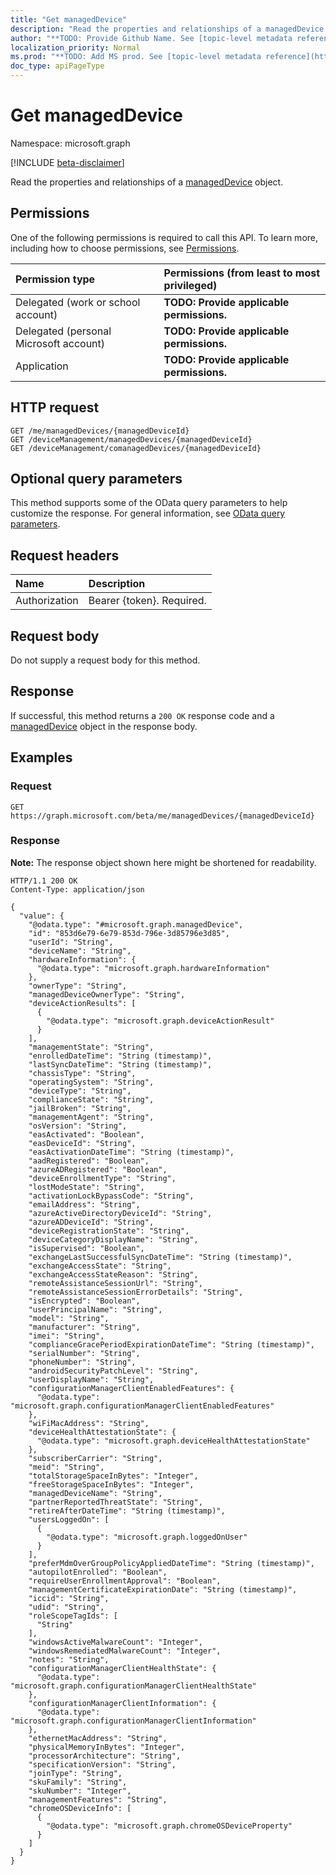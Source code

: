 ```yaml
---
title: "Get managedDevice"
description: "Read the properties and relationships of a managedDevice object."
author: "**TODO: Provide Github Name. See [topic-level metadata reference](https://msgo.azurewebsites.net/add/document/guidelines/metadata.html#topic-level-metadata)**"
localization_priority: Normal
ms.prod: "**TODO: Add MS prod. See [topic-level metadata reference](https://msgo.azurewebsites.net/add/document/guidelines/metadata.html#topic-level-metadata)**"
doc_type: apiPageType
---
```


# Get managedDevice
Namespace: microsoft.graph

[!INCLUDE [beta-disclaimer](../../includes/beta-disclaimer.md)]

Read the properties and relationships of a [managedDevice](../resources/intune-manageddevice.md) object.

## Permissions
One of the following permissions is required to call this API. To learn more, including how to choose permissions, see [Permissions](/graph/permissions-reference).

|Permission type|Permissions (from least to most privileged)|
|:---|:---|
|Delegated (work or school account)|**TODO: Provide applicable permissions.**|
|Delegated (personal Microsoft account)|**TODO: Provide applicable permissions.**|
|Application|**TODO: Provide applicable permissions.**|

## HTTP request

<!-- {
  "blockType": "ignored"
}
-->
``` http
GET /me/managedDevices/{managedDeviceId}
GET /deviceManagement/managedDevices/{managedDeviceId}
GET /deviceManagement/comanagedDevices/{managedDeviceId}
```

## Optional query parameters
This method supports some of the OData query parameters to help customize the response. For general information, see [OData query parameters](/graph/query-parameters).

## Request headers
|Name|Description|
|:---|:---|
|Authorization|Bearer {token}. Required.|

## Request body
Do not supply a request body for this method.

## Response

If successful, this method returns a `200 OK` response code and a [managedDevice](../resources/intune-manageddevice.md) object in the response body.

## Examples

### Request
<!-- {
  "blockType": "request",
  "name": "get_manageddevice"
}
-->
``` http
GET https://graph.microsoft.com/beta/me/managedDevices/{managedDeviceId}
```


### Response
**Note:** The response object shown here might be shortened for readability.
<!-- {
  "blockType": "response",
  "truncated": true,
  "@odata.type": "microsoft.graph.managedDevice"
}
-->
``` http
HTTP/1.1 200 OK
Content-Type: application/json

{
  "value": {
    "@odata.type": "#microsoft.graph.managedDevice",
    "id": "853d6e79-6e79-853d-796e-3d85796e3d85",
    "userId": "String",
    "deviceName": "String",
    "hardwareInformation": {
      "@odata.type": "microsoft.graph.hardwareInformation"
    },
    "ownerType": "String",
    "managedDeviceOwnerType": "String",
    "deviceActionResults": [
      {
        "@odata.type": "microsoft.graph.deviceActionResult"
      }
    ],
    "managementState": "String",
    "enrolledDateTime": "String (timestamp)",
    "lastSyncDateTime": "String (timestamp)",
    "chassisType": "String",
    "operatingSystem": "String",
    "deviceType": "String",
    "complianceState": "String",
    "jailBroken": "String",
    "managementAgent": "String",
    "osVersion": "String",
    "easActivated": "Boolean",
    "easDeviceId": "String",
    "easActivationDateTime": "String (timestamp)",
    "aadRegistered": "Boolean",
    "azureADRegistered": "Boolean",
    "deviceEnrollmentType": "String",
    "lostModeState": "String",
    "activationLockBypassCode": "String",
    "emailAddress": "String",
    "azureActiveDirectoryDeviceId": "String",
    "azureADDeviceId": "String",
    "deviceRegistrationState": "String",
    "deviceCategoryDisplayName": "String",
    "isSupervised": "Boolean",
    "exchangeLastSuccessfulSyncDateTime": "String (timestamp)",
    "exchangeAccessState": "String",
    "exchangeAccessStateReason": "String",
    "remoteAssistanceSessionUrl": "String",
    "remoteAssistanceSessionErrorDetails": "String",
    "isEncrypted": "Boolean",
    "userPrincipalName": "String",
    "model": "String",
    "manufacturer": "String",
    "imei": "String",
    "complianceGracePeriodExpirationDateTime": "String (timestamp)",
    "serialNumber": "String",
    "phoneNumber": "String",
    "androidSecurityPatchLevel": "String",
    "userDisplayName": "String",
    "configurationManagerClientEnabledFeatures": {
      "@odata.type": "microsoft.graph.configurationManagerClientEnabledFeatures"
    },
    "wiFiMacAddress": "String",
    "deviceHealthAttestationState": {
      "@odata.type": "microsoft.graph.deviceHealthAttestationState"
    },
    "subscriberCarrier": "String",
    "meid": "String",
    "totalStorageSpaceInBytes": "Integer",
    "freeStorageSpaceInBytes": "Integer",
    "managedDeviceName": "String",
    "partnerReportedThreatState": "String",
    "retireAfterDateTime": "String (timestamp)",
    "usersLoggedOn": [
      {
        "@odata.type": "microsoft.graph.loggedOnUser"
      }
    ],
    "preferMdmOverGroupPolicyAppliedDateTime": "String (timestamp)",
    "autopilotEnrolled": "Boolean",
    "requireUserEnrollmentApproval": "Boolean",
    "managementCertificateExpirationDate": "String (timestamp)",
    "iccid": "String",
    "udid": "String",
    "roleScopeTagIds": [
      "String"
    ],
    "windowsActiveMalwareCount": "Integer",
    "windowsRemediatedMalwareCount": "Integer",
    "notes": "String",
    "configurationManagerClientHealthState": {
      "@odata.type": "microsoft.graph.configurationManagerClientHealthState"
    },
    "configurationManagerClientInformation": {
      "@odata.type": "microsoft.graph.configurationManagerClientInformation"
    },
    "ethernetMacAddress": "String",
    "physicalMemoryInBytes": "Integer",
    "processorArchitecture": "String",
    "specificationVersion": "String",
    "joinType": "String",
    "skuFamily": "String",
    "skuNumber": "Integer",
    "managementFeatures": "String",
    "chromeOSDeviceInfo": [
      {
        "@odata.type": "microsoft.graph.chromeOSDeviceProperty"
      }
    ]
  }
}
```

